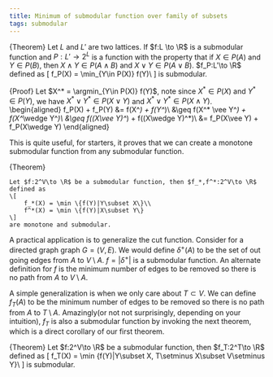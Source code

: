 ```yaml
---
title: Minimum of submodular function over family of subsets
tags: submodular
---
```


{Theorem}
	Let $L$ and $L'$ are two lattices. If $f:L \to \R$ is a submodular function and $P:L'\to 2^{L}$ is a function with the property that if $X\in P(A)$ and $Y\in P(B)$, then $X\wedge Y\in P(A\wedge B)$ and $X\vee Y\in P(A\vee B)$. $f_P:L'\to \R$ defined as 
	\[
		f_P(X) = \min_{Y\in P(X)} f(Y)\\
	\]
	is submodular. 

{Proof}
	Let $X^* = \argmin_{Y\in P(X)} f(Y)$,
	note since $X^*\in P(X)$ and $Y^*\in P(Y)$, we have $X^*\vee Y^* \in P(X\vee Y)$ and $X^*\vee Y^* \in P(X\wedge Y)$.
	\begin{aligned}
	f_P(X) + f_P(Y) &= f(X^*) + f(Y^*)\\
	                &\geq f(X^* \vee Y^*) + f(X^*\wedge Y^*)\\
	                &\geq f((X\vee Y)^*) + f((X\wedge Y)^*)\\
	                &= f_P(X\vee Y) + f_P(X\wedge Y)
	\end{aligned}

This is quite useful, for starters, it proves that we can create a monotone submodular function from any submodular function.

{Theorem}
	
	Let $f:2^V\to \R$ be a submodular function, then $f_*,f^*:2^V\to \R$ defined as 
	\[
		f_*(X) = \min \{f(Y)|Y\subset X\}\\
		f^*(X) = \min \{f(Y)|X\subset Y\}
	\] 
	are monotone and submodular.

A practical application is to generalize the cut function. Consider for a directed graph graph $G=(V,E)$. We would define $\delta^+(A)$ to be the set of out going edges from $A$ to $V\setminus A$. $f=|\delta^+|$ is a submodular function. An alternate definition for $f$ is the minimum number of edges to be removed so there is no path from $A$ to $V\setminus A$.

A simple generalization is when we only care about $T\subset V$. We can define $f_T(A)$ to be the minimum number of edges to be removed so there is no path from $A$ to $T\setminus A$. Amazingly(or not not surprisingly, depending on your intuition), $f_T$ is also a submodular function by invoking the next theorem, which is a direct corollary of our first theorem.

{Theorem}
	Let $f:2^V\to \R$ be a submodular function, then $f_T:2^T\to \R$ defined as 
	\[
		f_T(X) = \min \{f(Y)|Y\subset X, T\setminus X\subset V\setminus Y\}\\
	\] 
	is submodular.